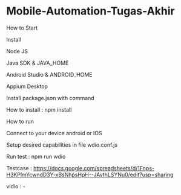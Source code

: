 # Mobile-Automation-Tugas-Akhir

How to Start

Install

Node JS

Java SDK & JAVA_HOME

Android Studio & ANDROID_HOME

Appium Desktop

Install package.json with command

How to install : npm install

How to run

Connect to your device android or IOS

Setup desired capabilities in file wdio.conf.js

Run test : npm run wdio

Testcase : https://docs.google.com/spreadsheets/d/1Fnps-H3KPlmYcwndD3Y-xBsNhpsHpH--JAvthLSYNu0/edit?usp=sharing

vidio : - 

